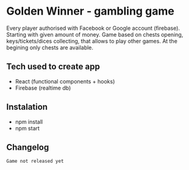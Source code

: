 # Golden Winner - gambling game

Every player authorised with Facebook or Google account (firebase). Starting with given amount of money. Game based on chests opening, keys/tickets/dices collecting, that allows to play other games. At the begining only chests are available. 

## Tech used to create app
- React (functional components + hooks)
- Firebase (realtime db)

## Instalation
- npm install
- npm start

## Changelog

`````
Game not released yet
`````